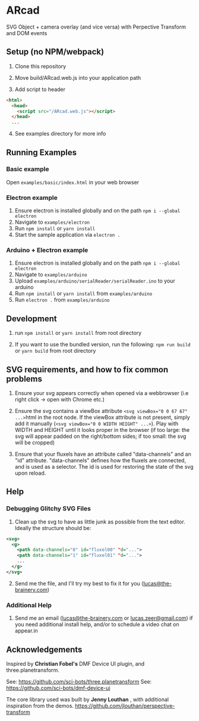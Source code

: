 # ARcad
SVG Object + camera overlay (and vice versa) with Perpective Transform and DOM events


## Setup (no NPM/webpack)

1. Clone this repository

2. Move build/ARcad.web.js into your application path

3. Add script to header
```html
<html>
  <head>
    <script src="/ARcad.web.js"></script>
  </head>
  ...
```

4. See examples directory for more info

## Running Examples

### Basic example
Open ```examples/basic/index.html``` in your web browser

### Electron example
1. Ensure electron is installed globally and on the path ```npm i --global electron```
2. Navigate to ```examples/electron```
3. Run ```npm install``` or ```yarn install```
4. Start the sample application via ```electron .```

### Arduino + Electron example
1. Ensure electron is installed globally and on the path ```npm i --global electron```
2. Navigate to ```examples/arduino```
3. Upload ```examples/arduino/serialReader/serialReader.ino``` to your arduino
3. Run ```npm install``` or ```yarn install``` from ```examples/arduino```
4. Run ```electron .``` from ```examples/arduino```

## Development

1. run ```npm install``` or ```yarn install``` from root directory

2. If you want to use the bundled version, run the following:
  ```npm run build``` or ```yarn build``` from root directory


## SVG requirements, and how to fix common problems

1. Ensure your svg appears correctly when opened via a webbrowser (i.e right click -> open with Chrome etc.)

2. Ensure the svg contains a viewBox attribute ```<svg viewBox="0 0 67 67" ...>```html in the root node. If the viewBox attribute is not present, simply add it manually (```<svg viewBox="0 0 WIDTH HEIGHT" ...>```). Play with WIDTH and HEIGHT until it looks proper in the browser (if too large: the svg will appear padded on the right/bottom sides; if too small: the svg will be cropped)

3. Ensure that your fluxels have an attribute called "data-channels" and an "id" attribute. "data-channels" defines how the fluxels are connected, and is used as a selector. The id is used for restoring the state of the svg upon reload. 

## Help

### Debugging Glitchy SVG Files

1. Clean up the svg to have as little junk as possible from the text editor. Ideally the structure should be:
```svg
<svg>
  <g>
    <path data-channels="0" id="fluxel00" "d="...">
    <path data-channels="1" id="fluxel01" "d="...">
    ...
  </g>
</svg>
```

2. Send me the file, and I'll try my best to fix it for you (lucas@the-brainery.com)

### Additional Help

1. Send me an email (lucas@the-brainery.com or lucas.zeer@gmail.com) if you need additional install help, and/or to schedule a video chat on appear.in


## Acknowledgements

Inspired by **Christian Fobel's** DMF Device UI plugin, and three.planetransform.

See: https://github.com/sci-bots/three.planetransform
See: https://github.com/sci-bots/dmf-device-ui

The core library used was built by **Jenny Louthan** , with additional inspiration from the demos.
https://github.com/jlouthan/perspective-transform
